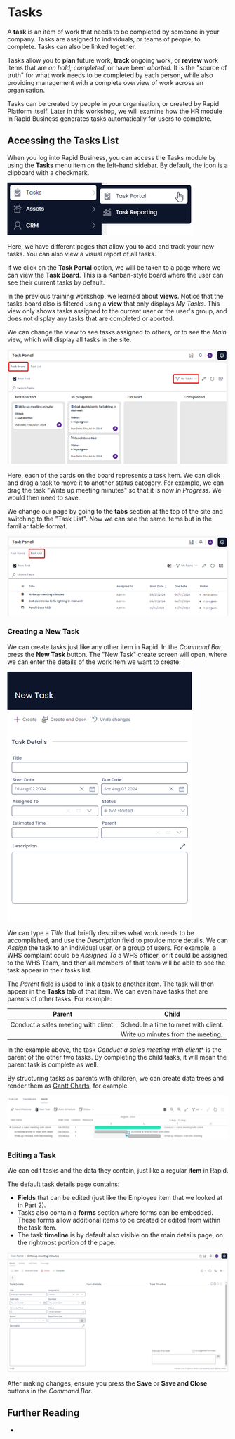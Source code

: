 # Tasks

A **task** is an item of work that needs to be completed by someone in your company. Tasks are assigned to individuals, or teams of people, to complete. Tasks can also be linked together.

Tasks allow you to **plan** future work, **track** ongoing work, or **review** work items that are *on hold, completed*, or have been *aborted*. It is the "source of truth" for what work needs to be completed by each person, while also providing management with a complete overview of work across an organisation.

Tasks can be created by people in your organisation, or created by Rapid Platform itself. Later in this workshop, we will examine how the HR module in Rapid Business generates tasks automatically for users to complete.

## Accessing the Tasks List

When you log into Rapid Business, you can access the Tasks module by using the **Tasks** menu item on the left-hand sidebar. By default, the icon is a clipboard with a checkmark.

![A screenshot demonstrating the location of the Tasks menu button and its contents. The Tasks menu button contains an icon of a clipboard with a checkmark. In the flyout menu to the right, there are two items inside this folder. The "Task Portal" is currently being highlighted by the user's mouse, and the "Task Reporting" menu item is beneath it.](<tasks navigation.png>)

Here, we have different pages that allow you to add and track your new tasks. You can also view a visual report of all tasks.

If we click on the **Task Portal** option, we will be taken to a page where we can view the **Task Board**. This is a Kanban-style board where the user can see their current tasks by default.

In the previous training workshop, we learned about **views**. Notice that the tasks board also is filtered using a **view** that only displays *My Tasks*. This view only shows tasks assigned to the current user or the user's group, and does not display any tasks that are completed or aborted.

We can change the view to see tasks assigned to others, or to see the *Main* view, which will display all tasks in the site.

![A screenshot of the Task Board. It contains several columns such as "Not Started", "In Progress", "On Hold", and "Completed". The screenshot is annotated with two red boxes. The first red box indicates that the "Task Board" tab has been selected. The second red box indicates that the "My Tasks" view is currently selected.](<tasks board.png>)

Here, each of the cards on the board represents a task item. We can click and drag a task to move it to another status category. For example, we can drag the task "Write up meeting minutes" so that it is now *In Progress*. We would then need to save.

We change our page by going to the **tabs** section at the top of the site and switching to the "Task List". Now we can see the same items but in the familiar table format.

![A screenshot of the task list. The screenshot is annotated with a red box to highlight the fact that the user has switched to the "Task List" tab at the top of the site.](<task list.png>)

### Creating a New Task

We can create tasks just like any other item in Rapid. In the *Command Bar*, press the **New Task** button. The "New Task" create screen will open, where we can enter the details of the work item we want to create:

![A screenshot of the "New Task" create screen. It contains fields such as: Title, Start Date, Due Date, Assigned To, Status, Estimated Time, Parent, and Description.](<task new.png>)

We can type a *Title* that briefly describes what work needs to be accomplished, and use the *Description* field to provide more details. We can *Assign* the task to an individual user, or a group of users. For example, a WHS complaint could be *Assigned To* a WHS officer, or it could be assigned to the WHS Team, and then all members of that team will be able to see the task appear in their tasks list.

The *Parent* field is used to link a task to another item. The task will then appear in the **Tasks** tab of that item. We can even have tasks that are parents of other tasks. For example:

| Parent | Child |
| --- | --- |
| Conduct a sales meeting with client. | Schedule a time to meet with client. |
| | Write up minutes from the meeting. |

In the example above, the task *Conduct a sales meeting with client** is the parent of the other two tasks. By completing the child tasks, it will mean the parent task is complete as well.

By structuring tasks as parents with children, we can create data trees and render them as [Gantt Charts](</docs/Rapid/User%20Manual/Explorer/Pages/Page%20Components/Gantt/>), for example.

![A gantt chart that visualises the same data structure mentioned above. There is a group item named "Conduct a sales meeting with client". Underneath it are two other tasks on the gantt chart titled "Schedule a time to meet with client" and "Write up minutes from the meeting".](<tasks gantt.png>)

### Editing a Task

We can edit tasks and the data they contain, just like a regular **item** in Rapid. 

The default task details page contains:
- **Fields** that can be edited (just like the Employee item that we looked at in Part 2).
- Tasks also contain a **forms** section where forms can be embedded. These forms allow additional items to be created or edited from within the task item.
- The task **timeline** is by default also visible on the main details page, on the rightmost portion of the page.

![A screenshot demonstrating the full screen when editing tasks. The page is divided into three equal thirds. The leftmost section of the page contains the form and fields that can be edited. The middle section of the task contains a header that reads "Form Details" and is empty. The rightmost section has a header that reads "Task Timeline" and contains the activity feed for the particular item.](<task edit.png>)

After making changes, ensure you press the **Save** or **Save and Close** buttons in the *Command Bar*.

## Further Reading
- 